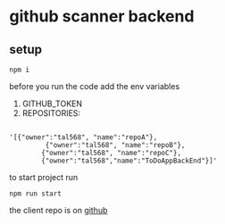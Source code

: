 # github scanner backend

## setup

```console
npm i
```

before you run the code add the env variables

1. GITHUB_TOKEN
2. REPOSITORIES:
```console

'[{"owner":"tal568", "name":"repoA"},
         {"owner":"tal568", "name":"repoB"},
        {"owner":"tal568", "name":"repoC"},
        {"owner":"tal568","name":"ToDoAppBackEnd"}]'
```

to start project run

```console
npm run start
```
the client repo is on 
[github](https://github.com/tal568/github-scanner-front.git)

